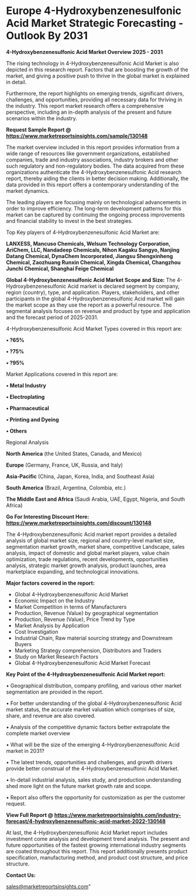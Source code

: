 # Europe 4-Hydroxybenzenesulfonic Acid Market Strategic Forecasting - Outlook By 2031

<Strong> 4-Hydroxybenzenesulfonic Acid Market Overview 2025 - 2031</strong>

The rising technology in 4-Hydroxybenzenesulfonic Acid Market is also depicted in this research report. Factors that are boosting the growth of the market, and giving a positive push to thrive in the global market is explained in detail.

Furthermore, the report highlights on emerging trends, significant drivers, challenges, and opportunities, providing all necessary data for thriving in the industry. This report market research offers a comprehensive perspective, including an in-depth analysis of the present and future scenarios within the industry.

<strong>Request Sample Report @ <a href=https://www.marketreportsinsights.com/sample/130148>https://www.marketreportsinsights.com/sample/130148</a></strong>

The market overview included in this report provides information from a wide range of resources like government organizations, established companies, trade and industry associations, industry brokers and other such regulatory and non-regulatory bodies. The data acquired from these organizations authenticate the 4-Hydroxybenzenesulfonic Acid research report, thereby aiding the clients in better decision making. Additionally, the data provided in this report offers a contemporary understanding of the market dynamics.

The leading players are focusing mainly on technological advancements in order to improve efficiency. The long-term development patterns for this market can be captured by continuing the ongoing process improvements and financial stability to invest in the best strategies.

Top Key players of 4-Hydroxybenzenesulfonic Acid Market are:

<strong>LANXESS, Mancuso Chemicals, Welsum Technology Corporation, AriChem, LLC, Nandadeep Chemicals, Nihon Kagaku Sangyo, Nanjing Datang Chemical, DynaChem Incorporated, Jiangsu Shengxinheng Chemical, Zaozhuang Runxin Chemical, Xingda Chemical, Changzhou Junchi Chemical, Shanghai Feige Chemical</strong>

<strong><b>Global 4-Hydroxybenzenesulfonic Acid Market Scope and Size:</b></strong>
The 4-Hydroxybenzenesulfonic Acid market is declared segment by company, region (country), type, and application. Players, stakeholders, and other participants in the global 4-Hydroxybenzenesulfonic Acid market will gain the market scope as they use the report as a powerful resource. The segmental analysis focuses on revenue and product by type and application and the forecast period of 2025-2031.

4-Hydroxybenzenesulfonic Acid Market Types covered in this report are:

<strong>• ?65%

• ?75%

• ?95%</strong>

Market Applications covered in this report are:

<strong>• Metal Industry

• Electroplating

• Pharmaceutical

• Printing and Dyeing

• Others</strong> 

Regional Analysis

<strong>North America</strong> (the United States, Canada, and Mexico)

<strong>Europe</strong> (Germany, France, UK, Russia, and Italy)

<strong>Asia-Pacific</strong> (China, Japan, Korea, India, and Southeast Asia)

<strong>South America</strong> (Brazil, Argentina, Colombia, etc.)

<strong>The Middle East and Africa</strong> (Saudi Arabia, UAE, Egypt, Nigeria, and South Africa)

<strong>Go For Interesting Discount Here: <a href=https://www.marketreportsinsights.com/discount/130148>https://www.marketreportsinsights.com/discount/130148</a></strong>

The 4-Hydroxybenzenesulfonic Acid market report provides a detailed analysis of global market size, regional and country-level market size, segmentation market growth, market share, competitive Landscape, sales analysis, impact of domestic and global market players, value chain optimization, trade regulations, recent developments, opportunities analysis, strategic market growth analysis, product launches, area marketplace expanding, and technological innovations.

<strong><b>Major factors covered in the report:</b></strong>
<ul>
  <li>Global 4-Hydroxybenzenesulfonic Acid Market </li>
  <li>Economic Impact on the Industry</li>
  <li>Market Competition in terms of Manufacturers</li>
  <li>Production, Revenue (Value) by geographical segmentation</li>
  <li>Production, Revenue (Value), Price Trend by Type</li>
  <li>Market Analysis by Application</li>
  <li>Cost Investigation</li>
  <li>Industrial Chain, Raw material sourcing strategy and Downstream Buyers</li>
  <li>Marketing Strategy comprehension, Distributors and Traders</li>
  <li>Study on Market Research Factors</li>
  <li>Global 4-Hydroxybenzenesulfonic Acid Market Forecast</li>
</ul>

<strong><b>Key Point of the 4-Hydroxybenzenesulfonic Acid Market report:</b></strong>

• Geographical distribution, company profiling, and various other market segmentation are provided in the report.

• For better understanding of the global 4-Hydroxybenzenesulfonic Acid market status, the accurate market valuation which comprises of size, share, and revenue are also covered.

• Analysis of the competitive dynamic factors better extrapolate the complete market overview

• What will be the size of the emerging 4-Hydroxybenzenesulfonic Acid market in 2031?

• The latest trends, opportunities and challenges, and growth drivers provide better construal of the 4-Hydroxybenzenesulfonic Acid Market.

• In-detail industrial analysis, sales study, and production understanding shed more light on the future market growth rate and scope.

• Report also offers the opportunity for customization as per the customer request.

<strong><b>View Full Report @ <a href=https://www.marketreportsinsights.com/industry-forecast/4-hydroxybenzenesulfonic-acid-market-2022-130148>https://www.marketreportsinsights.com/industry-forecast/4-hydroxybenzenesulfonic-acid-market-2022-130148</a></b></strong>


At last, the 4-Hydroxybenzenesulfonic Acid Market report includes investment come analysis and development trend analysis. The present and future opportunities of the fastest growing international industry segments are coated throughout this report. This report additionally presents product specification, manufacturing method, and product cost structure, and price structure.

<strong>Contact Us:</strong>

sales@marketreportsinsights.com"
